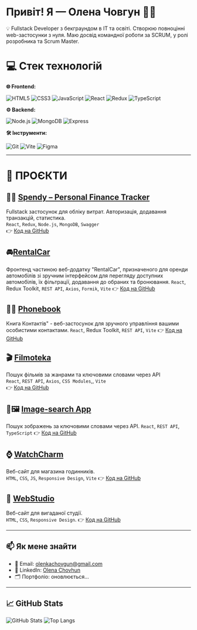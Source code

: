 # Привіт! Я — Олена Човгун 👩‍💻

💡 Fullstack Developer з бекграундом в IT та освіті. Cтворюю повноцінні web-застосунки з нуля. Маю досвід командної роботи за SCRUM, у ролі розробника та Scrum Master.

# 💻 Стек технологій

**🌐 Frontend:**  

![HTML5](https://img.shields.io/badge/-HTML5-E34F26?logo=html5&logoColor=fff) ![CSS3](https://img.shields.io/badge/-CSS3-1572B6?logo=css3&logoColor=fff) ![JavaScript](https://img.shields.io/badge/-JavaScript-F7DF1E?logo=javascript&logoColor=000)  ![React](https://img.shields.io/badge/-React-61DAFB?logo=react&logoColor=000) ![Redux](https://img.shields.io/badge/-Redux-764ABC?logo=redux&logoColor=fff)   ![TypeScript](https://img.shields.io/badge/-TypeScript-3178C6?logo=typescript&logoColor=fff)

**⚙️ Backend:** 

![Node.js](https://img.shields.io/badge/-Node.js-339933?logo=node.js&logoColor=fff)  ![MongoDB](https://img.shields.io/badge/-MongoDB-47A248?logo=mongodb&logoColor=fff)  ![Express](https://img.shields.io/badge/-Express.js-000000?logo=express&logoColor=fff)

**🛠️ Інструменти:**

![Git](https://img.shields.io/badge/-Git-F05032?logo=git&logoColor=fff) ![Vite](https://img.shields.io/badge/-Vite-646CFF?logo=vite&logoColor=fff)  ![Figma](https://img.shields.io/badge/-Figma-F24E1E?logo=figma&logoColor=fff)

----

# 🚀 ПРОЄКТИ

## 💸🧾 [Spendy – Personal Finance Tracker](https://project-5-frontend-pink.vercel.app/login)
Fullstack застосунок для обліку витрат. Авторизація, додавання транзакцій, статистика.  
`React`, `Redux`, `Node.js`, `MongoDB`, `Swagger`  
👉 [Код на GitHub](https://github.com/sonyaaa-h/project-5-frontend)

## 🚘[RentalCar](https://rental-car-sandy.vercel.app/)
Фронтенд частиною веб-додатку "RentalCar", призначеного для оренди автомобілів зі зручним інтерфейсом для перегляду доступних автомобілів, їх фільтрації, додавання до обраних та бронювання.
`React`, Redux Toolkit, `REST API`, `Axios`, `Formik`, `Vite`
👉 [Код на GitHub](https://github.com/olenkachovgun/RentalCar)

## 📖📞 [Phonebook](https://goit-react-hw-08-smoky-ten.vercel.app/)
Книга Контактів" - веб-застосунок для зручного управління вашими особистими контактами.
`React`, Redux Toolkit, `REST API`, `Vite`
👉 [Код на GitHub](https://github.com/olenkachovgun/Phonebook-react)

## 🎬 [Filmoteka](https://goit-react-hw-05-seven-sable.vercel.app/)
Пошук фільмів за жанрами та ключовими словами через API  
`React`, `REST API`, `Axios`, `CSS Modules`,, `Vite`  
👉 [Код на GitHub](https://github.com/olenkachovgun/goit-react-hw-05-movies)

## 🎨🖼️ [Image-search App](https://goit-typescript-hw-02-gules-nu.vercel.app/)
Пошук зображень за ключовими словами через API.
`React`, `REST API`, `TypeScript`
👉 [Код на GitHub](https://github.com/olenkachovgun/Image-search-TypeScript)

## ⌚ [WatchCharm](https://olenkachovgun.github.io/watchcharm/)
Веб-сайт для магазина годинників.  
`HTML`, `CSS`, `JS`, `Responsive Design`, `Vite`
👉 [Код на GitHub](https://github.com/olenkachovgun/watchcharm)

## 🎨 [WebStudio](https://olenkachovgun.github.io/goit-markup-hw-06/)
Веб-сайт для вигаданої студії.  
`HTML`, `CSS`, `Responsive Design`. 
👉 [Код на GitHub](https://github.com/olenkachovgun/goit-markup-hw-06)

---
## 📫 Як мене знайти

- 📧 Email: [olenkachovgun@gmail.com](mailto:olenkachovgun@gmail.com)
- 💼 LinkedIn: [Olena Chovhun](https://www.linkedin.com/in/olena-chovhun-9a554b1b4/)
- 🗂 Портфоліо: оновлюється...
---
## 📈 GitHub Stats

![GitHub Stats](https://github-readme-stats.vercel.app/api?username=olenkachovgun&show_icons=true&theme=radical)
![Top Langs](https://github-readme-stats.vercel.app/api/top-langs/?username=olenkachovgun&layout=compact&theme=radical)

